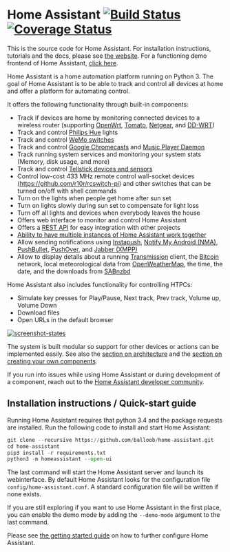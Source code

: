 # Home Assistant [![Build Status](https://travis-ci.org/balloob/home-assistant.svg?branch=master)](https://travis-ci.org/balloob/home-assistant) [![Coverage Status](https://img.shields.io/coveralls/balloob/home-assistant.svg)](https://coveralls.io/r/balloob/home-assistant?branch=master)

This is the source code for Home Assistant. For installation instructions, tutorials and the docs, please see [the website](https://home-assistant.io). For a functioning demo frontend of Home Assistant, [click here](https://home-assistant.io/demo/).

Home Assistant is a home automation platform running on Python 3. The goal of Home Assistant is to be able to track and control all devices at home and offer a platform for automating control.

It offers the following functionality through built-in components:

 * Track if devices are home by monitoring connected devices to a wireless router (supporting [OpenWrt](https://openwrt.org/), [Tomato](http://www.polarcloud.com/tomato), [Netgear](http://netgear.com), and [DD-WRT](http://www.dd-wrt.com/site/index))
 * Track and control [Philips Hue](http://meethue.com) lights
 * Track and control [WeMo switches](http://www.belkin.com/us/Products/home-automation/c/wemo-home-automation/)
 * Track and control [Google Chromecasts](http://www.google.com/intl/en/chrome/devices/chromecast) and [Music Player Daemon](http://www.musicpd.org/)
 * Track running system services and monitoring your system stats (Memory, disk usage, and more)
 * Track and control [Tellstick devices and sensors](http://www.telldus.se/products/tellstick)
 * Control low-cost 433 MHz remote control wall-socket devices (https://github.com/r10r/rcswitch-pi) and other switches that can be turned on/off with shell commands
 * Turn on the lights when people get home after sun set
 * Turn on lights slowly during sun set to compensate for light loss
 * Turn off all lights and devices when everybody leaves the house
 * Offers web interface to monitor and control Home Assistant
 * Offers a [REST API](https://home-assistant.io/developers/api.html) for easy integration with other projects
 * [Ability to have multiple instances of Home Assistant work together](https://home-assistant.io/developers/architecture.html)
 * Allow sending notifications using [Instapush](https://instapush.im), [Notify My Android (NMA)](http://www.notifymyandroid.com/), [PushBullet](https://www.pushbullet.com/), [PushOver](https://pushover.net/), and [Jabber (XMPP)](http://xmpp.org)
 * Allow to display details about a running [Transmission](http://www.transmissionbt.com/) client, the [Bitcoin](https://bitcoin.org) network, local meteorological data from [OpenWeatherMap](http://openweathermap.org/), the time, the date, and the downloads from [SABnzbd](http://sabnzbd.org)

Home Assistant also includes functionality for controlling HTPCs:

 * Simulate key presses for Play/Pause, Next track, Prev track, Volume up, Volume Down
 * Download files
 * Open URLs in the default browser

[![screenshot-states](https://raw.github.com/balloob/home-assistant/master/docs/screenshots.png)](https://home-assistant.io/demo/)

The system is built modular so support for other devices or actions can be implemented easily. See also the [section on architecture](https://home-assistant.io/developers/architecture.html) and the [section on creating your own components](https://home-assistant.io/developers/creating_components.html).

If you run into issues while using Home Assistant or during development of a component, reach out to the [Home Assistant developer community](https://groups.google.com/forum/#!forum/home-assistant-dev).

## Installation instructions / Quick-start guide

Running Home Assistant requires that python 3.4 and the package requests are installed. Run the following code to install and start Home Assistant:

```python
git clone --recursive https://github.com/balloob/home-assistant.git
cd home-assistant
pip3 install -r requirements.txt
python3 -m homeassistant --open-ui
```

The last command will start the Home Assistant server and launch its webinterface. By default Home Assistant looks for the configuration file `config/home-assistant.conf`. A standard configuration file will be written if none exists.

If you are still exploring if you want to use Home Assistant in the first place, you can enable the demo mode by adding the `--demo-mode` argument to the last command.

Please see [the getting started guide](https://home-assistant.io/getting-started/) on how to further configure Home Assistant.

